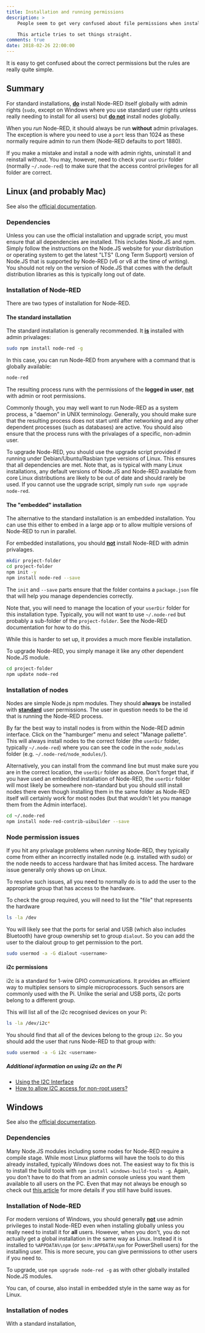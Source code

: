 ```yaml
---
title: Installation and running permissions
description: >
    People seem to get very confused about file permissions when installing Node-RED and associated nodes.

    This article tries to set things straight.
comments: true
date: 2018-02-26 22:00:00
---
```


It is easy to get confused about the correct permissions but the rules are really quite simple.

## Summary

For standard installations, <b><u>do</u></b> install Node-RED itself globally with admin rights (`sudo`, except on Windows where you use standard user rights unless really needing to install for all users) but <b><u>do not</u></b> install nodes globally.

When you _run_ Node-RED, it should always be run **without** admin privalages. The exception is where you need to use a `port` less than 1024 as these normally require admin to run them (Node-RED defaults to port 1880).

If you make a mistake and install a node with admin rights, uninstall it and reinstall without. You may, however, need to check your `userDir` folder (normally `~/.node-red`) to make sure that the access control privileges for all folder are correct.

## Linux (and probably Mac)

See also the [official documentation](https://nodered.org/docs/getting-started/installation).

### Dependencies

Unless you can use the official installation and upgrade script, you must ensure that all dependencies are installed. This includes Node.JS and npm. Simply follow the instructions on the Node.JS website for your distribution or operating system to get the latest "LTS" (Long Term Support) version of Node.JS that is supported by Node-RED (v6 or v8 at the time of writing). You should not rely on the version of Node.JS that comes with the default distribution libraries as this is typically long out of date.


### Installation of Node-RED

There are two types of installation for Node-RED.

#### The standard installation

The standard installation is generally recommended. It <b><u>is</u></b> installed with admin privalages:

```bash
sudo npm install node-red -g
```

In this case, you can run Node-RED from anywhere with a command that is globally available:

```bash
node-red
```

The resulting process runs with the permissions of the **logged in user**, <b><u>not</u></b> with admin or root permissions.

Commonly though, you may well want to run Node-RED as a system process, a "daemon" in UNIX terminology. Generally, you should make sure that the resulting process does not start until after networking and any other dependent processes (such as databases) are active. You should also ensure that the process runs with the privalages of a specific, non-admin user.

To upgrade Node-RED, you should use the upgrade script provided if running under Debian/Ubuntu/Rasbian type versions of Linux. This ensures that all dependencies are met. Note that, as is typical with many Linux installations, any default versions of Node.JS and Node-RED available from core Linux distributions are likely to be out of date and should rarely be used. If you cannot use the upgrade script, simply run `sudo npm upgrade node-red`.

#### The "embedded" installation

The alternative to the standard installation is an embedded installation. You can use this either to embed in a large app or to allow multiple versions of Node-RED to run in parallel.

For embedded installations, you should <b><u>not</u></b> install Node-RED with admin privalages.

```bash
mkdir project-folder
cd project-folder
npm init -y
npm install node-red --save
```

The `init` and `--save` parts ensure that the folder contains a `package.json` file that will help you manage dependencies correctly.

Note that, you will need to manage the location of your `userDir` folder for this installation type. Typically, you will not want to use `~/.node-red` but probably a sub-folder of the `project-folder`. See the Node-RED documentation for how to do this.

While this is harder to set up, it provides a much more flexible installation.

To upgrade Node-RED, you simply manage it like any other dependent Node.JS module.

```bash
cd project-folder
npm update node-red
```

### Installation of nodes

Nodes are simple Node.js npm modules. They should **always** be installed with <b><u>standard</u></b> user permissions. The user in question needs to be the id that is running the Node-RED process.

By far the best way to install nodes is from within the Node-RED admin interface. Click on the "hamburger" menu and select "Manage pallette". This will always install nodes to the correct folder (the `userDir` folder, typically `~/.node-red`) where you can see the code in the `node_modules` folder (e.g. `~/.node-red/node_modules/`).

Alternatively, you can install from the command line but must make sure you are in the correct location, the `userDir` folder as above. Don't forget that, if you have used an embedded installation of Node-RED, the `userDir` folder will most likely be somewhere non-standard but you should still install nodes there even though installing them in the same folder as Node-RED itself will certainly work for most nodes (but that wouldn't let you manage them from the Admin interface).

```bash
cd ~/.node-red
npm install node-red-contrib-uibuilder --save
```

### Node permission issues

If you hit any privalage problems when _running_ Node-RED, they typically come from either an incorrectly installed node (e.g. installed with sudo) or the node needs to access hardware that has limited access. The hardware issue generally only shows up on Linux.

To resolve such issues, all you need to normally do is to add the user to the appropriate group that has access to the hardware.

To check the group required, you will need to list the "file" that represents the hardware

```bash
ls -la /dev
```

You will likely see that the ports for serial and USB (which also includes Bluetooth) have group ownership set to group `dialout`. So you can add the user to the dialout group to get permission to the port.

```bash
sudo usermod -a -G dialout <username>
```

#### i2c permissions

i2c is a standard for 1-wire GPIO communications. It provides an efficient way to multiplex sensors to simple microprocessors. Such sensors are commonly used with the Pi. Unlike the serial and USB ports, i2c ports belong to a different group.

This will list all of the i2c recognised devices on your Pi:

```bash
ls -la /dev/i2c*
```

You should find that all of the devices belong to the group `i2c`. So you should add the user that runs Node-RED to that group with:

```bash
sudo usermod -a -G i2c <username>
```

##### Additional information on using i2c on the Pi

* [Using the I2C Interface](http://www.raspberry-projects.com/pi/programming-in-python/i2c-programming-in-python/using-the-i2c-interface-2)
* [How to allow I2C access for non-root users?](https://raspberrypi.stackexchange.com/questions/51375/how-to-allow-i2c-access-for-non-root-users)

## Windows

See also the [official documentation](https://nodered.org/docs/platforms/windows).

### Dependencies

Many Node.JS modules including some nodes for Node-RED require a compile stage. While most Linux platforms will have the tools to do this already installed, typically Windows does not. The easiest way to fix this is to install the build tools with `npm install windows-build-tools -g`. Again, you don't have to do that from an admin console unless you want them available to all users on the PC. Even that may not always be enough so check out [this article](https://www.gatsbyjs.org/docs/gatsby-on-windows/#if-npm-install-still-fails) for more details if you still have build issues.

### Installation of Node-RED

For modern versions of Windows, you should generally <b><u>not</u></b> use admin privileges to install Node-RED even when installing globally unless you really need to install it for **all** users. However, when you don't, you do not actually get a global installation in the same way as Linux. Instead it is installed to `%APPDATA%\npm` (or `$env:APPDATA\npm` for PowerShell users) for the installing user. This is more secure, you can give permissions to other users if you need to.

To upgrade, use `npm upgrade node-red -g` as with other globally installed Node.JS modules.

You can, of course, also install in embedded style in the same way as for Linux.

### Installation of nodes

With a standard installation,
